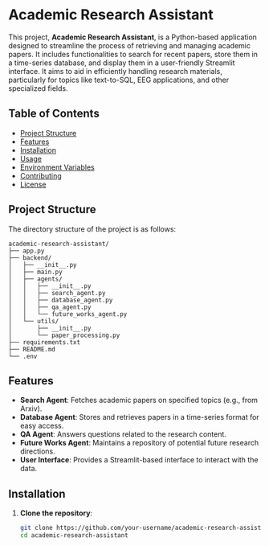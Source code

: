 # Academic Research Assistant

This project, **Academic Research Assistant**, is a Python-based application designed to streamline the process of retrieving and managing academic papers. It includes functionalities to search for recent papers, store them in a time-series database, and display them in a user-friendly Streamlit interface. It aims to aid in efficiently handling research materials, particularly for topics like text-to-SQL, EEG applications, and other specialized fields.

## Table of Contents

- [Project Structure](#project-structure)
- [Features](#features)
- [Installation](#installation)
- [Usage](#usage)
- [Environment Variables](#environment-variables)
- [Contributing](#contributing)
- [License](#license)

## Project Structure

The directory structure of the project is as follows:

```
academic-research-assistant/
├── app.py
├── backend/
│   ├── __init__.py
│   ├── main.py
│   ├── agents/
│   │   ├── __init__.py
│   │   ├── search_agent.py
│   │   ├── database_agent.py
│   │   ├── qa_agent.py
│   │   └── future_works_agent.py
│   └── utils/
│       ├── __init__.py
│       └── paper_processing.py
├── requirements.txt
├── README.md
└── .env
```



## Features

- **Search Agent**: Fetches academic papers on specified topics (e.g., from Arxiv).
- **Database Agent**: Stores and retrieves papers in a time-series format for easy access.
- **QA Agent**: Answers questions related to the research content.
- **Future Works Agent**: Maintains a repository of potential future research directions.
- **User Interface**: Provides a Streamlit-based interface to interact with the data.

## Installation

1. **Clone the repository**:
   ```bash
   git clone https://github.com/your-username/academic-research-assistant.git
   cd academic-research-assistant
